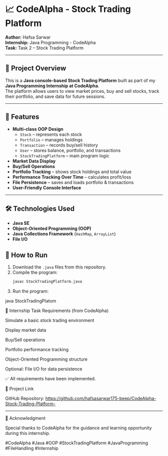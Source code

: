 # 📈 CodeAlpha - Stock Trading Platform

**Author:** Hafsa Sarwar  
**Internship:** Java Programming - CodeAlpha  
**Task:** Task 2 – Stock Trading Platform

---

## 📌 Project Overview
This is a **Java console-based Stock Trading Platform** built as part of my **Java Programming Internship at CodeAlpha**.  
The platform allows users to view market prices, buy and sell stocks, track their portfolio, and save data for future sessions.

---

## 🚀 Features
- **Multi-class OOP Design**
  - `Stock` – represents each stock
  - `Portfolio` – manages holdings
  - `Transaction` – records buy/sell history
  - `User` – stores balance, portfolio, and transactions
  - `StockTradingPlatform` – main program logic
- **Market Data Display**
- **Buy/Sell Operations**
- **Portfolio Tracking** – shows stock holdings and total value
- **Performance Tracking Over Time** – calculates profit/loss
- **File Persistence** – saves and loads portfolio & transactions
- **User-Friendly Console Interface**

---

## 🛠 Technologies Used
- **Java SE**
- **Object-Oriented Programming (OOP)**
- **Java Collections Framework** (`HashMap`, `ArrayList`)
- **File I/O**

## 📂 How to Run
1. Download the `.java` files from this repository.
2. Compile the program:
   ```bash
   javac StockTradingPlatform.java

3. Run the program:

java StockTradingPlatom

📜 Internship Task Requirements (from CodeAlpha)

Simulate a basic stock trading environment

Display market data

Buy/Sell operations

Portfolio performance tracking

Object-Oriented Programming structure

Optional: File I/O for data persistence


✅ All requirements have been implemented.

🔗 Project Link

GitHub Repository: https://github.com/hafsasarwar175-beep/CodeAlpha-Stock-Trading-Platform-



---

📣 Acknowledgment

Special thanks to CodeAlpha for the guidance and learning opportunity during this internship.

#CodeAlpha #Java #OOP #StockTradingPlatform #JavaProgramming #FileHandling #Internship

